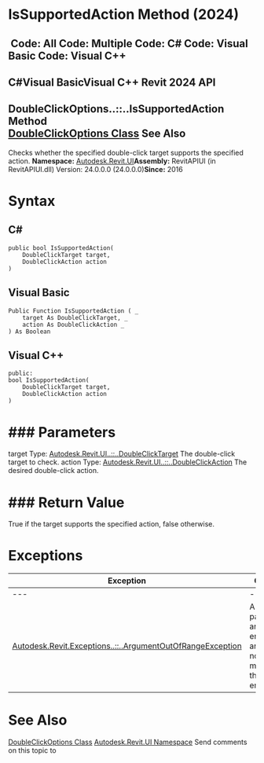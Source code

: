 # IsSupportedAction Method (2024)

﻿
 Code: All Code: Multiple Code: C# Code: Visual Basic Code: Visual C++   
---  
C#Visual BasicVisual C++
Revit 2024 API  
---  
DoubleClickOptions..::..IsSupportedAction Method   
[DoubleClickOptions Class](910f7cb7-9027-ed13-8502-2bfb9c347aee.md "DoubleClickOptions Class") See Also  
---  
Checks whether the specified double-click target supports the specified action. 
**Namespace:** [Autodesk.Revit.UI](e86fd90a-8957-02a6-da7f-ced248966e3e.md "Autodesk.Revit.UI Namespace")**Assembly:** RevitAPIUI (in RevitAPIUI.dll) Version: 24.0.0.0 (24.0.0.0)**Since:** 2016 
# Syntax
C#  
---  
```text
public bool IsSupportedAction(
	DoubleClickTarget target,
	DoubleClickAction action
)
```
  
Visual Basic  
---  
```text
Public Function IsSupportedAction ( _
	target As DoubleClickTarget, _
	action As DoubleClickAction _
) As Boolean
```
  
Visual C++  
---  
```text
public:
bool IsSupportedAction(
	DoubleClickTarget target, 
	DoubleClickAction action
)
```
  
# ### Parameters
target
    Type: [Autodesk.Revit.UI..::..DoubleClickTarget](65ef60c8-d523-b2d0-4d3a-b9f2f4266f38.md "DoubleClickTarget Enumeration") The double-click target to check. 
action
    Type: [Autodesk.Revit.UI..::..DoubleClickAction](b1d9dcb9-c1fb-12f5-16d3-edd16fb89ee3.md "DoubleClickAction Enumeration") The desired double-click action. 
# ### Return Value
True if the target supports the specified action, false otherwise. 
# Exceptions
| Exception | Condition |
| --- | --- |
| --- | --- |
| [Autodesk.Revit.Exceptions..::..ArgumentOutOfRangeException](60f148c9-ece0-a6bb-4e12-bb4a9c8c8a24.md "ArgumentOutOfRangeException Class") | A value passed for an enumeration argument is not a member of that enumeration |

# See Also
[DoubleClickOptions Class](910f7cb7-9027-ed13-8502-2bfb9c347aee.md "DoubleClickOptions Class")
[Autodesk.Revit.UI Namespace](e86fd90a-8957-02a6-da7f-ced248966e3e.md "Autodesk.Revit.UI Namespace")
Send comments on this topic to 